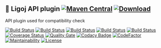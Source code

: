 ## :link: Ligoj API plugin [![Maven Central](https://maven-badges.herokuapp.com/maven-central/org.ligoj.api/root/badge.svg)](https://maven-badges.herokuapp.com/maven-central/org.ligoj.api/root) [![Download](https://api.bintray.com/packages/ligoj/maven-repo/ligoj-api/images/download.svg) ](https://bintray.com/ligoj/maven-repo/ligoj-api/_latestVersion)
API plugin used for compatibility check

[![Build Status](https://travis-ci.org/ligoj/ligoj-api.svg?branch=master)](https://travis-ci.org/ligoj/ligoj-api)
[![Build Status](https://circleci.com/gh/ligoj/ligoj-api.svg?style=svg)](https://circleci.com/gh/ligoj/ligoj-api)
[![Build Status](https://codeship.com/projects/59d0b6a0-ef12-0134-dc5d-06835e321a69/status?branch=master)](https://codeship.com/projects/208765)
[![Build Status](https://semaphoreci.com/api/v1/ligoj/ligoj-api/branches/master/shields_badge.svg)](https://semaphoreci.com/ligoj/ligoj-api)
[![Build Status](https://ci.appveyor.com/api/projects/status/5926fmf0p5qp9j16/branch/master?svg=true)](https://ci.appveyor.com/project/ligoj/ligoj-api/branch/master)
[![Coverage Status](https://coveralls.io/repos/github/ligoj/ligoj-api/badge.svg?branch=master)](https://coveralls.io/github/ligoj/ligoj-api?branch=master)
[![Quality Gate](https://sonarcloud.io/api/badges/gate?key=org.ligoj.api:root)](https://sonarcloud.io/dashboard/index/org.ligoj.api:root)
[![Codacy Badge](https://api.codacy.com/project/badge/Grade/abf810c094e44c0691f71174c707d6ed)](https://www.codacy.com/app/ligoj/ligoj-api?utm_source=github.com&amp;utm_medium=referral&amp;utm_content=ligoj/ligoj-api&amp;utm_campaign=Badge_Grade)
[![CodeFactor](https://www.codefactor.io/repository/github/ligoj/ligoj-api/badge)](https://www.codefactor.io/repository/github/ligoj/ligoj-api)
[![Maintainability](https://api.codeclimate.com/v1/badges/df4f5f5fc210a3e77b1e/maintainability)](https://codeclimate.com/github/ligoj/ligoj-api/maintainability)
[![License](http://img.shields.io/:license-mit-blue.svg)](http://gus.mit-license.org/)
